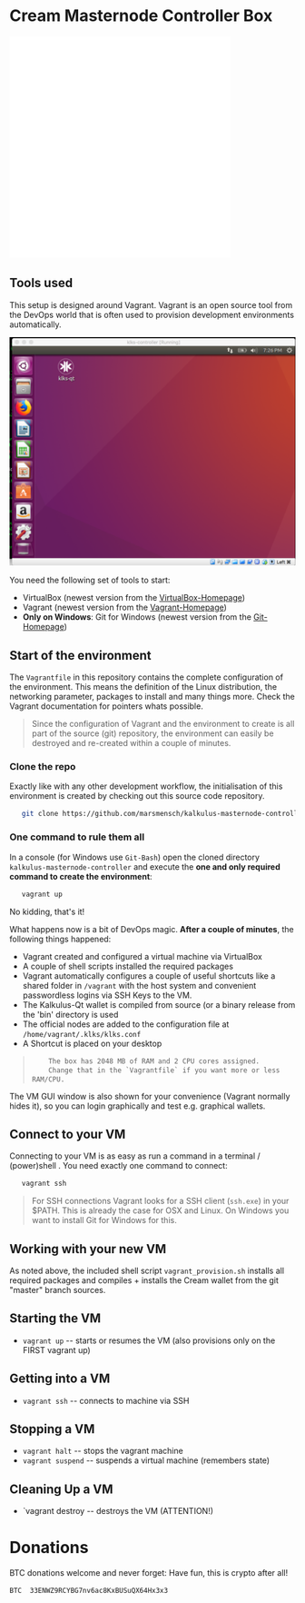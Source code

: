 # Cream Masternode Controller Box

![Cream logo](/img/kalkulus.png)

## Tools used

This setup is designed around Vagrant. Vagrant is an open source tool from the DevOps world that is often used to provision development environments automatically. 

![The final result](/img/vm_window.png)

You need the following set of tools to start:  

* VirtualBox (newest version from the [VirtualBox-Homepage])
* Vagrant (newest version from the [Vagrant-Homepage])
* **Only on Windows**: Git for Windows (newest version from the [Git-Homepage])

## Start of the environment

The `Vagrantfile` in this repository contains the complete configuration of the environment. This means the definition of the Linux distribution, the networking parameter, packages to install and many things more. Check the Vagrant documentation for pointers whats possible.

> Since the configuration of Vagrant and the environment to create is all part of the source (git) repository, the environment can easily be destroyed and re-created within a couple of minutes.

### Clone the repo

Exactly like with any other development workflow,  the initialisation of this environment is created by checking out this source code repository.
```sh
   git clone https://github.com/marsmensch/kalkulus-masternode-controller.git
```

### One command to rule them all

In a console (for Windows use `Git-Bash`) open the cloned directory `kalkulus-masternode-controller` and execute the **one and only required command to create the environment**:

```sh
   vagrant up
```

No kidding, that's it!

What happens now is a bit of DevOps magic. **After a couple of minutes**, the following things happened:

* Vagrant created and configured a virtual machine via VirtualBox
* A couple of shell scripts installed the required packages
* Vagrant automatically configures a couple of useful shortcuts like a shared folder in `/vagrant` with the host system and convenient passwordless logins via SSH Keys to the VM. 
* The Kalkulus-Qt wallet is compiled from source (or a binary release from the 'bin' directory is used
* The official nodes are added to the configuration file at `/home/vagrant/.klks/klks.conf`
* A Shortcut is placed on your desktop

>         The box has 2048 MB of RAM and 2 CPU cores assigned.
>         Change that in the `Vagrantfile` if you want more or less RAM/CPU.

The VM GUI window is also shown for your convenience (Vagrant normally hides it), so you can login graphically and test e.g. graphical wallets.

## Connect to your VM

Connecting to your VM is as easy as run a command in a terminal / (power)shell . You need exactly one command to connect:

```sh
   vagrant ssh
```

> For SSH connections Vagrant looks for a SSH client (`ssh.exe`) in your $PATH. This is already the case for OSX and Linux. On Windows you want to install Git for Windows for this.

## Working with your new VM

As noted above, the included shell script `vagrant_provision.sh` installs all required packages and compiles + installs the Cream wallet from the git "master" branch sources.

## Starting the VM
- `vagrant up`                  -- starts or resumes the VM (also provisions only on the FIRST vagrant up)

## Getting into a VM
- `vagrant ssh`                 -- connects to machine via SSH

## Stopping a VM
- `vagrant halt`                -- stops the vagrant machine
- `vagrant suspend`             -- suspends a virtual machine (remembers state)

## Cleaning Up a VM
- `vagrant destroy              -- destroys the VM (ATTENTION!) 

# Donations

BTC donations welcome and never forget: Have fun, this is crypto after all!

```
BTC  33ENWZ9RCYBG7nv6ac8KxBUSuQX64Hx3x3
```

[Git-Homepage]: <https://github.com/git-for-windows/git/releases/latest>
[VirtualBox-Homepage]: <https://www.virtualbox.org/wiki/Downloads>
[Vagrant-Homepage]: <https://www.vagrantup.com/downloads.html>
[Kalkulus-Homepage]: <http://kalkulus.trade/>